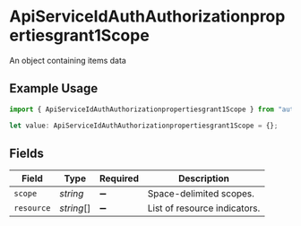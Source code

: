 # ApiServiceIdAuthAuthorizationpropertiesgrant1Scope

An object containing items data

## Example Usage

```typescript
import { ApiServiceIdAuthAuthorizationpropertiesgrant1Scope } from "authlete-2/models";

let value: ApiServiceIdAuthAuthorizationpropertiesgrant1Scope = {};
```

## Fields

| Field                         | Type                          | Required                      | Description                   |
| ----------------------------- | ----------------------------- | ----------------------------- | ----------------------------- |
| `scope`                       | *string*                      | :heavy_minus_sign:            | Space-delimited scopes.<br/>  |
| `resource`                    | *string*[]                    | :heavy_minus_sign:            | List of resource indicators.<br/> |